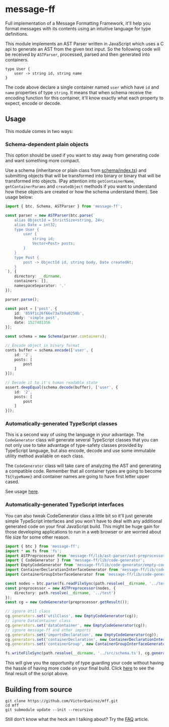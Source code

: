 # message-ff

Full implementation of a Message Formatting Framework, it'll help you format messages with its contents using an intuitive language for type definitions.

This module implements an AST Parser written in JavaScript which uses a C api to generate an AST from the given text input. So the following code will be received by `ASTParser`, processed, parsed and then generated into containers.

```
type User {
    user -> string id, string name
}
```

The code above declare a single container named `user` which have `id` and `name` properties of type `string`. It means that when schema receive the encoding function for this container, it'll know exactly what each property to expect, encode or decode.

## Usage

This module comes in two ways:

### Schema-dependent plain objects

This option should be used if you want to stay away from generating code and want something more compact.

Use a schema (inheritance or plain class from [schema/index.ts](src/schema/index.ts)) and submitting objects that will be transformed into binary or binary that will be transformed into objects. (Pay attention into `getContainerName`, `getContainerParams` and `createObject` methods if you want to understand how these objects are created or how the schema understand them). See usage below:

```ts
import { btc, Schema, ASTParser } from 'message-ff';

const parser = new ASTParser(btc.parse(`
    alias ObjectId = StrictSize<string, 24>;
    alias Date = int32;
    type User {
        user {
            string id;
            Vector<Post> posts;
        }
    }
    type Post {
        post -> ObjectId id, string body, Date createdAt;
    }
`), {
    directory: __dirname,
    containers: [],
    namespaceSeparator: '.'
});

parser.parse();

const post = ['post', {
    id: '859f1c26f66e73a7b9a0250b',
    body: 'simple post',
    date: 1527481356
}];

const schema = new Schema(parser.containers);

// Encode object in binary format
conts buffer = schema.encode(['user', {
    id: '2',
    posts: [
        post
    ]
}]);

// Decode it to it's human readable state
assert.deepEqual(schema.decode(buffer), ['user', {
    id: '2',
    posts: [
        post
    ]
}]);
```

### Automatically-generated TypeScript classes

This is a second way of using the language in your advantage. The `CodeGenerator` class will generate several TypeScript classes that you can not only use to take advantage of type-safety classes provided by TypeScript language, but also encode, decode and use some immutable utility method available on each class.

The `CodeGenerator` class will take care of analyzing the AST and generating a compatible code. Remember that all container types are going to become `T${typeName}` and container names are going to have first letter upper cased.

See usage [here](test/code-generator.ts).

### Automatically-generated TypeScript interfaces

You can also tweak CodeGenerator class a little bit so it'll just generate simple TypeScript interfaces and you won't have to deal with any additional generated code on your final JavaScript build. This might be huge gain for those developing applications to run in a web browser or are worried about file size for some other reason.

```ts
import { btc } from 'message-ff';
import * as fs from 'fs';
import ASTPreprocessor from 'message-ff/lib/ast-parser/ast-preprocessor';
import { CodeGenerator } from 'message-ff/lib/code-generator';
import EmptyCodeGenerator from 'message-ff/lib/code-generator/empty-code-generator';
import ContainerDeclarationInterfaceGenerator from 'message-ff/lib/code-generator/container-declaration-interface-generator';
import ContainerGroupInterfaceGenerator from 'message-ff/lib/code-generator/container-group-interface-generator';

const nodes = btc.parse(fs.readFileSync(path.resolve(__dirname, '../test/schema.txt'), 'utf8'));
const preprocessor = new ASTPreprocessor(nodes, {
    directory: path.resolve(__dirname, '../test')
});
const cg = new CodeGenerator(preprocessor.getResult());

// ignore Util class
cg.generators.set('utilClass', new EmptyCodeGenerator(cg));
// ignore DataContainer class
cg.generators.set('dataContainer', new EmptyCodeGenerator(cg));
// ignore message-ff and other imports
cg.generators.set('importsDeclaration', new EmptyCodeGenerator(cg));
cg.generators.set('containerDeclaration', new ContainerDeclarationInterfaceGenerator(cg));
cg.generators.set('containerGroup', new ContainerGroupInterfaceGenerator(cg));

fs.writeFileSync(path.resolve(__dirname, '../src/schema.ts'), cg.generate());
```

This will give you the opportunity of type guarding your code without having the hassle of having more code on your final build. Click [here](test/schema-interfaces.ts) to see the final result of the script above.

## Building from source
```
git clone https://github.com/VictorQueiroz/mff.git
cd mff
git submodule update --init --recursive
```

Still don't know what the heck am I talking about? Try the [FAQ](https://github.com/VictorQueiroz/mff/wiki/Frequently-Asked-Questions) article.
